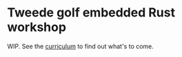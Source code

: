# Tweede golf embedded Rust workshop

WIP. See the [curriculum](./lectures/mdbook/src/preface/curriculum.md) to find out what's to come.